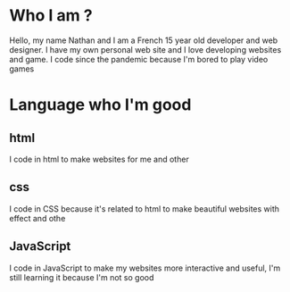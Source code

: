 # Who I am ?
Hello, my name Nathan and I am a French 15 year old developer and web designer.
I have my own personal web site and I love developing websites and game.
I code since the pandemic because I'm bored to play video games 

# Language who I'm good

## html
I code in html to make websites for me and other

## css
I code in CSS because it's related to html to make beautiful websites with effect and othe

## JavaScript
I code in JavaScript to make my websites more interactive and useful, I'm still learning it because I'm not so good
